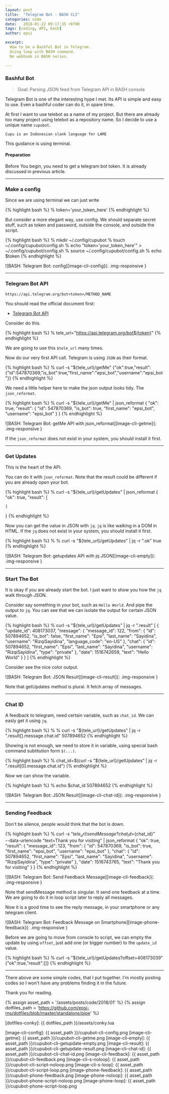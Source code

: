 ```yaml
---
layout: post
title:  "Telegram Bot - BASH CLI"
categories: code
date:   2018-01-22 09:17:35 +0700
tags: [coding, API, bash]
author: epsi

excerpt:
  How to be a Bashful Bot in Telegram.
  Using loop with BASH command.
  No webhook in BASH series.

---
```


### Bashful Bot

> Goal: Parsing JSON feed from Telegram API in BASH console

Telegram Bot is one of the interesting hype I met.
Its API is simple and easy to use.
Even a bashful coder can do it, in spare time.

At first I want to use telebot as a name of my project.
But there are already too many project using telebot as a repository name.
So I decide to use a unique name <code>cupubot</code>.

	Cupu is an Indonesian slank language for LAME

This guidance is using terminal.

#### Preparation

Before You begin, you need to get a telegram bot token.
It is already discussed in previous article.

-- -- --

### Make a config

Since we are using terminal we can just write

{% highlight bash %}
% token='your_token_here'
{% endhighlight %}

But consider a more elegant way, use config.
We should separate secret stuff, such as token and password,
outside the console, and outside the script.

{% highlight bash %}
% mkdir ~/.config/cupubot
% touch ~/.config/cupubot/config.sh 
% echo "token='your_token_here'" > ~/.config/cupubot/config.sh 
% source ~/.config/cupubot/config.sh
% echo $token
{% endhighlight %}

![BASH: Telegram Bot: config][image-cli-config]{: .img-responsive }

-- -- --

### Telegram Bot API

	https://api.telegram.org/bot<token>/METHOD_NAME

You should read the official document first:

* [Telegram Bot API](https://core.telegram.org/bots/api)

Consider do this.

{% highlight bash %}
% tele_url="https://api.telegram.org/bot${token}"
{% endhighlight %}

We are going to use this <code>$tele_url</code> many times.

Now do our very first API call.
Telegram is using <code>JSON</code> as their format.

{% highlight bash %}
% curl -s "${tele_url}/getMe"
{"ok":true,"result":{"id":547870369,"is_bot":true,"first_name":"epsi_bot","username":"epsi_bot"}}
{% endhighlight %}

We need a little helper here to make the json output looks tidy.
The <code>json_reformat</code>.

{% highlight bash %}
% curl -s "${tele_url}/getMe" | json_reformat
{
    "ok": true,
    "result": {
        "id": 547870369,
        "is_bot": true,
        "first_name": "epsi_bot",
        "username": "epsi_bot"
    }
}
{% endhighlight %}

![BASH: Telegram Bot: getMe API with json_reformat][image-cli-getme]{: .img-responsive }

If the <code>json_reformat</code> does not exist in your system,
you should install it first.

-- -- --

### Get Updates

This is the heart of the API.

You can do it with <code>json_reformat</code>.
Note that the result could be different
if you are already open your bot.

{% highlight bash %}
% curl -s "${tele_url}/getUpdates" | json_reformat
{
    "ok": true,
    "result": [

    ]
}
{% endhighlight %}

Now you can get the value in JSON with <code>jq</code>.
<code>jq</code> is like walking in a DOM in HTML.
If the <code>jq</code> does not exist in your system,
you should install it first.

{% highlight bash %}
% % curl -s "${tele_url}/getUpdates" | jq -r ".ok"
true
{% endhighlight %}

![BASH: Telegram Bot: getupdates API with jq JSON][image-cli-empty]{: .img-responsive }

-- -- --

### Start The Bot

It is okay if you are already start the bot.
I just want to show you how the <code>jq</code>
walk through JSON.

Consider say something in your bot,
such as <code>Hello World</code>.
And pipe the output to <code>jq</code>.
You can see that we can isolate the output for certain JSON value.

{% highlight bash %}
% curl -s "${tele_url}/getUpdates" | jq -r ".result"
[
  {
    "update_id": 408173037,
    "message": {
      "message_id": 122,
      "from": {
        "id": 507894652,
        "is_bot": false,
        "first_name": "Epsi",
        "last_name": "Sayidina",
        "username": "RizqiSayidina",
        "language_code": "en-US"
      },
      "chat": {
        "id": 507894652,
        "first_name": "Epsi",
        "last_name": "Sayidina",
        "username": "RizqiSayidina",
        "type": "private"
      },
      "date": 1516742659,
      "text": "Hello World"
    }
  }
]
{% endhighlight %}

Consider see the nice color output.

![BASH: Telegram Bot: JSON Result][image-cli-result]{: .img-responsive }

Note that getUpdates method is plural.
It fetch array of messages.

-- -- --

### Chat ID

A feedback to telegram, need certain variable, such as <code>chat_id</code>.
We can easly get it using <code>jq</code>.

{% highlight bash %}
% % curl -s "${tele_url}/getUpdates" | jq -r ".result[].message.chat.id"
507894652
{% endhighlight %}

Showing is not enough, we need to store it in variable,
using special bash command subtitution form <code>$(...)</code>.

{% highlight bash %}
% chat_id=$(curl -s "${tele_url}/getUpdates" | jq -r ".result[0].message.chat.id")
{% endhighlight %}

Now we can show the variable.

{% highlight bash %}
% echo $chat_id
507894652
{% endhighlight %}

![BASH: Telegram Bot: JSON Result][image-cli-chat-id]{: .img-responsive }

-- -- --

### Sending Feedback

Don't be silence,
people would think that the bot is down.

{% highlight bash %}
% curl -s "${tele_url}/sendMessage?chat_id=${chat_id}" \
  --data-urlencode "text=Thank you for visiting" | json_reformat
{
    "ok": true,
    "result": {
        "message_id": 123,
        "from": {
            "id": 547870369,
            "is_bot": true,
            "first_name": "epsi_bot",
            "username": "epsi_bot"
        },
        "chat": {
            "id": 507894652,
            "first_name": "Epsi",
            "last_name": "Sayidina",
            "username": "RizqiSayidina",
            "type": "private"
        },
        "date": 1516743765,
        "text": "Thank you for visiting"
    }
}
{% endhighlight %}

![BASH: Telegram Bot: Send Feedback Message][image-cli-feedback]{: .img-responsive }

Note that sendMessage method is singular.
It send one feedback at a time.
We are going to do it in loop script later to reply all messages.

Now it is a good time to see the reply message,
in your smartphone or any telegram client.

![BASH: Telegram Bot: Feedback Message on Smartphone][image-phone-feedback]{: .img-responsive }

Before we are going to move from console to script,
we can empty the update by using <code>offset</code>,
just add one (or bigger number) to the <code>update_id</code> value.

{% highlight bash %}
% curl -s "${tele_url}/getUpdates?offset=408173039"
{"ok":true,"result":[]}
{% endhighlight %}

-- -- --

There above are some simple codes, that I put together. 
I'm mostly posting codes so I won't have
any problems finding it in the future.

Thank you for reading.

[//]: <> ( -- -- -- links below -- -- -- )

{% assign asset_path = '/assets/posts/code/2018/01' %}
{% assign dotfiles_path = 'https://github.com/epsi-rns/dotfiles/blob/master/standalone/pipe' %}

[local-overview]: /code/2017/04/23/overview-pipe-and-fork.html

[dotfiles-conky]: {{ dotfiles_path }}/assets/conky.lua

[image-cli-config]:     {{ asset_path }}/cupubot-cli-config.png
[image-cli-getme]:      {{ asset_path }}/cupubot-cli-getme.png
[image-cli-empty]:      {{ asset_path }}/cupubot-cli-getupdate-empty.png
[image-cli-result]:     {{ asset_path }}/cupubot-cli-getupdate-result.png
[image-cli-chat-id]:    {{ asset_path }}/cupubot-cli-chat-id.png
[image-cli-feedback]:   {{ asset_path }}/cupubot-cli-feedback.png
[image-cli-s-noloop]:   {{ asset_path }}/cupubot-cli-script-noloop.png
[image-cli-s-loop]:     {{ asset_path }}/cupubot-cli-script-loop.png
[image-phone-feedback]: {{ asset_path }}/cupubot-phone-feedback.png
[image-phone-noloop]:   {{ asset_path }}/cupubot-phone-script-noloop.png
[image-phone-loop]:     {{ asset_path }}/cupubot-phone-script-loop.png
